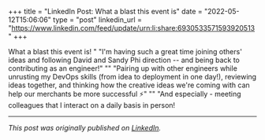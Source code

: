 +++
title = "LinkedIn Post: What a blast this event is"
date = "2022-05-12T15:06:06"
type = "post"
linkedin_url = "https://www.linkedin.com/feed/update/urn:li:share:6930533571593920513"
+++

What a blast this event is! "
"I'm having such a great time joining others' ideas and following David and Sandy Phi direction -- and being back to contributing as an engineer!"
""
"Pairing up with other engineers while unrusting my DevOps skills (from idea to deployment in one day!), reviewing ideas together, and thinking how the creative ideas we're coming with can help our merchants be more successful ⚡️"
""
"And especially - meeting colleagues that I interact on a daily basis in person!

---

*This post was originally published on [LinkedIn](https://www.linkedin.com/in/adrianmoreno/recent-activity/all/).*